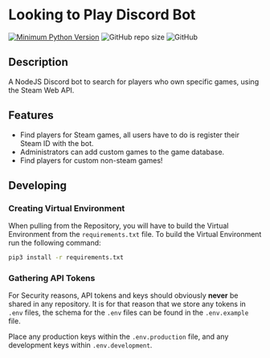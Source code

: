# Looking to Play Discord Bot

[![Minimum Python Version](https://img.shields.io/badge/Python-%3E%3D3.10-green.svg)](https://www.python.org/)
![GitHub repo size](https://img.shields.io/github/repo-size/james-minor/game_seeker_discord_bot)
![GitHub](https://img.shields.io/github/license/james-minor/game_seeker_discord_bot)

## Description

A NodeJS Discord bot to search for players who own specific games, using the Steam Web API.

## Features

- Find players for Steam games, all users have to do is register their Steam ID with the bot.
- Administrators can add custom games to the game database.
- Find players for custom non-steam games!

## Developing

### Creating Virtual Environment

When pulling from the Repository, you will have to build the Virtual Environment from
the `requirements.txt` file. To build the Virtual Environment run the following command:

```bash
pip3 install -r requirements.txt
```

### Gathering API Tokens

For Security reasons, API tokens and keys should obviously **never** be shared in any repository. It is for that reason
that we store any tokens in ```.env``` files, the schema for the ```.env``` files can be found in the ```.env.example``` 
file.

Place any production keys within the ```.env.production``` file, and any development keys within ```.env.development```.